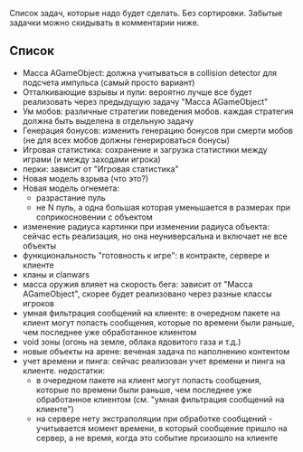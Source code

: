 Список задач, которые надо будет сделать. Без сортировки.
Забытые задачки можно скидывать в комментарии ниже.


## Список ##

  * Масса AGameObject: должна учитываться в collision detector для подсчета импульса (самый просто вариант)
  * Отталкивающие взрывы и пули: вероятно лучше все будет реализовать через предыдущую задачу "Масса AGameObject"
  * Ум мобов: различные стратегии поведения мобов. каждая стратегия должна быть выделена в отдельную задачу
  * Генерация бонусов: изменить генерацию бонусов при смерти мобов (не для всех мобов должны генерироваться бонусы)
  * Игровая статистика: сохранение и загрузка статистики между играми (и между заходами игрока)
  * перки: зависит от "Игровая статистика"
  * Новая модель взрыва (что это?)
  * Новая модель огнемета:
    * разрастание пуль
    * не N пуль, а одна большая которая уменьшается в размерах при соприкосновении с объектом
  * изменение радиуса картинки при изменении радиуса объекта: сейчас есть реализация, но она неуниверсальна и включает не все объекты
  * функциональность "готовность к игре": в контракте, сервере и клиенте
  * кланы и clanwars
  * масса оружия влияет на скорость бега: зависит от "Масса AGameObject", скорее будет реализовано через разные классы игроков
  * умная фильтрация сообщений на клиенте: в очередном пакете на клиент могут попасть сообщения, которые по времени были раньше, чем последнее уже обработанное клиентом
  * void зоны (огонь на земле, облака ядовитого газа и т.д.)
  * новые объекты на арене: веченая задача по наполнению контентом
  * учет времени и пинга: сейчас реализован учет времени и пинга на клиенте. недостатки:
    * в очередном пакете на клиент могут попасть сообщения, которые по времени были раньше, чем последнее уже обработанное клиентом (см. "умная фильтрация сообщений на клиенте")
    * на сервере нету экстраполяции при обработке сообщений - учитывается момент времени, в который сообщение пришло на сервер, а не время, когда это событие произошло на клиенте